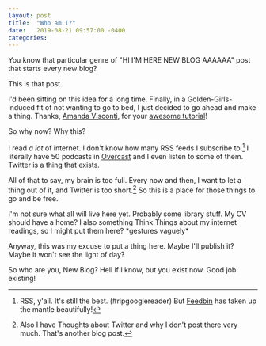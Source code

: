 ```yaml
---
layout: post
title:  "Who am I?"
date:   2019-08-21 09:57:00 -0400
categories: 
---
```

You know that particular genre of "HI I'M HERE NEW BLOG AAAAAA" post that starts every new blog?

This is that post.

I'd been sitting on this idea for a long time. Finally, in a Golden-Girls-induced fit of not wanting to go to bed, I just decided to go ahead and make a thing. Thanks, [Amanda Visconti][amanda-visconti], for your [awesome tutorial][tutorial]!

So why now? Why this?

I read *a lot* of internet. I don't know how many RSS feeds I subscribe to.[^1] I literally have 50 podcasts in [Overcast][overcast] and I even listen to some of them. Twitter is a thing that exists.

All of that to say, my brain is too full. Every now and then, I want to let a thing out of it, and Twitter is too short.[^2] So this is a place for those things to go and be free.

I'm not sure what all will live here yet. Probably some library stuff. My CV should have a home? I also something Think Things about my internet readings, so I might put them here? \*gestures vaguely\*

Anyway, this was my excuse to put a thing here. Maybe I'll publish it? Maybe it won't see the light of day?

So who are you, New Blog? Hell if I know, but you exist now. Good job existing!





[^1]: RSS, y'all. It's still the best. (#ripgooglereader) But [Feedbin][feedbin] has taken up the mantle beautifully!
[^2]: Also I have Thoughts about Twitter and why I don't post there very much. That's another blog post.[^3]
[^3]: Am I already promising more posts? Oh, dear. This *is* that post. Also footnotes in footnotes. I'm kicking the tires, ok!?

[amanda-visconti]: https://twitter.com/literature_geek
[tutorial]: https://programminghistorian.org/en/lessons/building-static-sites-with-jekyll-github-pages
[feedbin]: https://feedbin.com
[overcast]: https://www.overcast.fm